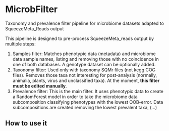 # MicrobFilter
Taxonomy and prevalence filter pipeline for microbiome datasets adapted to SqueezeMeta_Reads output

This pipeline is designed to pre-process SqueezeMeta_reads output by multiple steps:

1) Samples filter: Matches phenotypic data (metadata) and microbiome data sample names, listing and removing those with no coincidence in one of both databases. A genotype dataset can be optionally added.
2) Taxonomy filter: Used only with taxonomy SQMr files (not kegg COG files). Removes those taxa not interesting for post-analysis (normally, animalia, plants, virus and unclassified taxa). At the moment, **this filter must be edited manually**.
3) Prevalence filter: This is the main filter. It uses phenotypic data to create a RandomForest model in order to take the microbiome data subcomposition classifying phenotypes with the lowest OOB-error. Data subcompositions are created removing the lowest prevalent taxa, (...)

## How to use it
